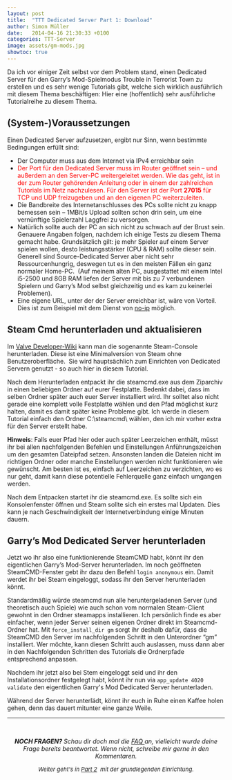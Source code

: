 ```yaml
---
layout: post
title:  "TTT Dedicated Server Part 1: Download"
author: Simon Müller
date:   2014-04-16 21:30:33 +0100
categories: TTT-Server
image: assets/gm-mods.jpg
showtoc: true
---
```


Da ich vor einiger Zeit selbst vor dem Problem stand, einen Dedicated Server für den Garry’s Mod-Spielmodus Trouble in Terrorist Town zu erstellen und es sehr wenige Tutorials gibt, welche sich wirklich ausführlich mit diesem Thema beschäftigen: Hier eine (hoffentlich) sehr ausführliche Tutorialreihe zu diesem Thema.

<!--more-->

## (System-)Voraussetzungen
Einen Dedicated Server aufzusetzen, ergibt nur Sinn, wenn bestimmte Bedingungen erfüllt sind:

* Der Computer muss aus dem Internet via IPv4 erreichbar sein
* <span style="color: #ff0000;">Der Port für den Dedicated Server muss im Router geöffnet sein – und außerdem an den Server-PC weitergeleitet werden. Wie das geht, ist in der zum Router gehörenden Anleitung oder in einem der zahlreichen Tutorials im Netz nachzulesen. Für den Server ist der Port <strong>27015</strong> für TCP und UDP freizugeben und an den eigenen PC weiterzuleiten.</span>
* Die Bandbreite des Internetanschlusses des PCs sollte nicht zu knapp bemessen sein – 1MBit/s Upload sollten schon drin sein, um eine vernünftige Spielerzahl Laggfrei zu versorgen.
* Natürlich sollte auch der PC an sich nicht zu schwach auf der Brust sein. Genauere Angaben folgen, nachdem ich einige Tests zu diesem Thema gemacht habe. Grundsätzlich gilt: je mehr Spieler auf einem Server spielen wollen, desto leistungsstärker (CPU &amp; RAM) sollte dieser sein. Generell sind Source-Dedicated Server aber nicht sehr Ressourcenhungrig, deswegen tut es in den meisten Fällen ein ganz normaler Home-PC.  (Auf meinem alten PC, ausgestattet mit einem Intel i5-2500 und 8GB RAM liefen der Server mit bis zu 7 verbundenen Spielern und Garry’s Mod selbst gleichzeitig und es kam zu keinerlei Problemen).
* Eine eigene URL, unter der der Server erreichbar ist, wäre von Vorteil. Dies ist zum Beispiel mit dem Dienst von [no-ip](http://www.noip.com/) möglich.

## Steam Cmd herunterladen und aktualisieren

Im [Valve Developer-Wiki](https://developer.valvesoftware.com/wiki/SteamCMD#Downloading_SteamCMD) kann man die sogenannte Steam-Console herunterladen. Diese ist eine Minimalversion von Steam ohne Benutzeroberfläche.  Sie wird hauptsächlich zum Einrichten von Dedicated Servern genutzt - so auch hier in diesem Tutorial.

Nach dem Herunterladen entpackt ihr die steamcmd.exe aus dem Ziparchiv in einen beliebigen Ordner auf eurer Festplatte. Bedenkt dabei, dass im selben Ordner später auch euer Server installiert wird. Ihr solltet also nicht gerade eine komplett volle Festplatte wählen und den Pfad möglichst kurz halten, damit es damit später keine Probleme gibt. Ich werde in diesem Tutorial einfach den Ordner C:\steamcmd\ wählen, den ich mir vorher extra für den Server erstellt habe.

**Hinweis**: Falls euer Pfad hier oder auch später Leerzeichen enthält, müsst ihr bei allen nachfolgenden Befehlen und Einstellungen Anführungszeichen um den gesamten Dateipfad setzen. Ansonsten landen die Dateien nicht im richtigen Ordner oder manche Einstellungen werden nicht funktionieren wie gewünscht. Am besten ist es, einfach auf Leerzeichen zu verzichten, wo es nur geht, damit kann diese potentielle Fehlerquelle ganz einfach umgangen werden.

Nach dem Entpacken startet ihr die steamcmd.exe. Es sollte sich ein Konsolenfenster öffnen und Steam sollte sich ein erstes mal Updaten. Dies kann je nach Geschwindigkeit der Internetverbindung einige Minuten dauern.




## Garry’s Mod Dedicated Server herunterladen

Jetzt wo ihr also eine funktionierende SteamCMD habt, könnt ihr den eigentlichen Garry’s Mod-Server herunterladen. Im noch geöffneten SteamCMD-Fenster gebt ihr dazu den Befehl `login anonymous` ein. Damit werdet ihr bei Steam eingeloggt, sodass ihr den Server herunterladen könnt.


Standardmäßig würde steamcmd nun alle heruntergeladenen Server (und theoretisch auch Spiele) wie auch schon vom normalen Steam-Client gewohnt in den Ordner steamapps installieren. Ich persönlich finde es aber einfacher, wenn jeder Server seinen eigenen Ordner direkt im Steamcmd-Ordner hat. Mit `force_install_dir gm` sorgt ihr deshalb dafür, dass die SteamCMD den Server im nachfolgenden Schritt in den Unterordner “gm” installiert. Wer möchte, kann diesen Schritt auch auslassen, muss dann aber in den Nachfolgenden Schritten des Tutorials die Ordnerpfade entsprechend anpassen.


Nachdem ihr jetzt also bei Stem eingeloggt seid und ihr den Installationsordner festgelegt habt, könnt ihr nun via `app_update 4020 validate` den eigentlichen Garry's Mod Dedicated Server herunterladen.

Während der Server herunterlädt, könnt ihr euch in Ruhe einen Kaffee holen gehen, denn das dauert mitunter eine ganze Weile.

---

&nbsp;
<p style="text-align: center;"><em><strong>NOCH FRAGEN?
</strong>Schau dir doch mal die <a title="Garrys mod TTT Dedicated Server erstellen – Part 8: F.A.Q/Troubleshooting" href="{% post_url 2015-11-03-ttt-server-part-8-faq %}">FAQ </a>an, vielleicht wurde deine Frage bereits beantwortet. Wenn nicht, schreibe mir gerne in den Kommentaren.</em></p>
<p style="text-align: center;"><em><span style="font-size: small;">Weiter geht's in <a href="{% post_url 2014-04-16-ttt-server-part-2-setup %}">Part 2</a>  mit der grundlegenden Einrichtung.</span></em></p>